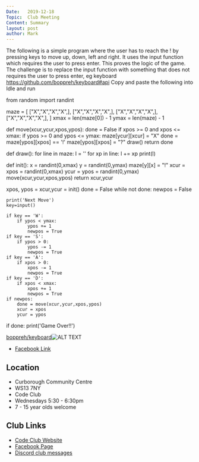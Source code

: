 ```yaml
---
Date:   2019-12-18
Topic:  Club Meeting
Content: Summary
layout: post
author: Mark
---
```

The following is a simple program where the user has to reach the ! by pressing keys to move up, down, left and right.
It uses the input function which requires the user to press enter. This proves the logic of the game.
The challenge is to replace the input function with something that does not requires the user to press enter, eg keyboard 
https://github.com/boppreh/keyboard#api
Copy and paste the following into Idle and run

from random import randint

maze = [
    ["X","X","X","X",],
    ["X","X","X","X",],
    ["X","X","X","X",],
    ["X","X","X","X",],
    ]
xmax = len(maze[0]) - 1
ymax = len(maze) - 1

def move(xcur,ycur,xpos,ypos):
    done = False
    if xpos >= 0 and xpos <= xmax:
        if ypos >= 0 and ypos <= ymax:
            maze[ycur][xcur] = "X"
            done = maze[ypos][xpos] == '!'
            maze[ypos][xpos] = "?"
    draw()
    return done

def draw():
    for line in maze:
        l = ''
        for xp in line: l += xp
        print(l)

def init():
    x = randint(0,xmax)
    y = randint(0,ymax)
    maze[y][x] = "!"
    xcur = xpos = randint(0,xmax)
    ycur = ypos = randint(0,ymax)
    move(xcur,ycur,xpos,ypos)
    return xcur,ycur

xpos, ypos = xcur,ycur = init()
done = False
while not done:
    newpos = False
    
    print('Next Move')
    key=input()
    
    if key == 'W':
        if ypos < ymax:
            ypos += 1
            newpos = True
    if key == 'S':
        if ypos > 0:
            ypos -= 1
            newpos = True
    if key == 'A':
        if xpos > 0:
            xpos -= 1
            newpos = True
    if key == 'D':
        if xpos < xmax:
            xpos += 1
            newpos = True
    if newpos:
        done = move(xcur,ycur,xpos,ypos)
        xcur = xpos
        ycur = ypos
if done:
    print('Game Over!!')

[boppreh/keyboard](https://l.facebook.com/l.php?u=https%3A%2F%2Fgithub.com%2Fboppreh%2Fkeyboard%23api&h=AT2nJ9ZNUSlIsCfnbWh79jUjEWofrQSC4lTbGvf8Kx-SwqkwHuqKGAJw5rxre3gInm2eqAitHvHa1TLOlfugZzA1dQ8UVWJDiF5wICFpUAxh0bZj5r4G62LFhBtytjx-&s=1)![ALT TEXT](https://external.fbhx6-1.fna.fbcdn.net/emg1/v/t13/10769396810181609814?url=https%3A%2F%2Favatars2.githubusercontent.com%2Fu%2F231856%3Fs%3D400%26v%3D4&fb_obo=1&utld=githubusercontent.com&stp=c0.5000x0.5000f_dst-emg0_p420x420_q75&ccb=13-1&oh=06_AbGSiosjIt0nibBxOQd12YtgptHVAvw40-sYJLU74NmlaA&oe=65288D20&_nc_sid=e609ca)

* [Facebook Link](https://www.facebook.com/1481985248595237/posts/2445918752201877/)

## Location

* Curborough Community Centre
* WS13 7NY
* Code Club
* Wednesdays 5:30 - 6:30pm
* 7 - 15 year olds welcome

## Club Links

* [Code Club Website](https://lichfield-code-club.github.io/)
* [Facebook Page](https://www.facebook.com/LichfieldCoders)
* [Discord club messages](https://discord.gg/szz6xGK)
